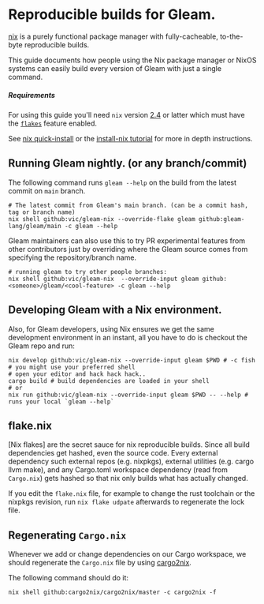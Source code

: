 # Reproducible builds for Gleam.

[nix](https://nixos.org/) is a purely functional package manager with
fully-cacheable, to-the-byte reproducible builds. 

This guide documents how people using the Nix package manager or 
NixOS systems can easily build every version of Gleam with just
a single command.

##### Requirements

For using this guide you'll need `nix` version [2.4](https://discourse.nixos.org/t/nix-2-4-released/15822)
or latter which must have the [`flakes`](https://nixos.wiki/wiki/Flakes) feature enabled.

See [nix quick-install](https://nixos.org/download.html) or the [install-nix tutorial](https://nix.dev/tutorials/install-nix)
for more in depth instructions.

## Running Gleam nightly. (or any branch/commit)

The following command runs `gleam --help` on the build from
the latest commit on `main` branch.

```shell
# The latest commit from Gleam's main branch. (can be a commit hash, tag or branch name)
nix shell github:vic/gleam-nix --override-flake gleam github:gleam-lang/gleam/main -c gleam --help
```

Gleam maintainers can also use this to try PR experimental features
from other contributors just by overriding where the Gleam source
comes from specifying the repository/branch name.

```shell
# running gleam to try other people branches:
nix shell github:vic/gleam-nix  --override-input gleam github:<someone>/gleam/<cool-feature> -c gleam --help
```

## Developing Gleam with a Nix environment.

Also, for Gleam developers, using Nix ensures we get the same
development environment in an instant, all you have to do is
checkout the Gleam repo and run:

```shell
nix develop github:vic/gleam-nix --override-input gleam $PWD # -c fish # you might use your preferred shell
# open your editor and hack hack hack..
cargo build # build dependencies are loaded in your shell
# or 
nix run github:vic/gleam-nix --override-input gleam $PWD -- --help # runs your local `gleam --help`
```

## flake.nix

[Nix flakes] are the secret sauce for nix reproducible builds.
Since all build dependencies get hashed, even the source code.
Every external dependency such external repos (e.g. nixpkgs), 
external utilities (e.g. cargo llvm make), and any Cargo.toml
workspace dependency (read from `Cargo.nix`) gets hashed so that
nix only builds what has actually changed.

If you edit the `flake.nix` file, for example to change the rust
toolchain or the nixpkgs revision, run `nix flake udpate` afterwards
to regenerate the lock file.

## Regenerating `Cargo.nix`

Whenever we add or change dependencies on our Cargo workspace, we should
regenerate the `Cargo.nix` file by using [cargo2nix](https://github.com/cargo2nix/cargo2nix).

The following command should do it:

```shell
nix shell github:cargo2nix/cargo2nix/master -c cargo2nix -f
```
